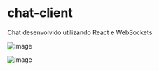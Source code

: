 # chat-client
Chat desenvolvido utilizando React e WebSockets


![image](https://github.com/Trsouza/chat-client/assets/32604592/8aecd76a-4304-4c6e-9201-ea3e4fdd475f)



![image](https://github.com/Trsouza/chat-client/assets/32604592/977670ab-d457-4137-a696-0e54c5b19868)

